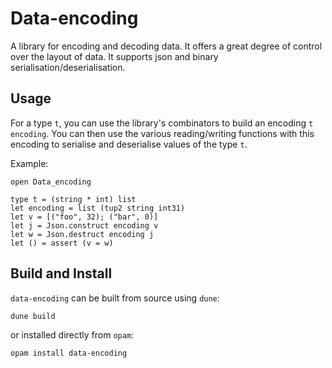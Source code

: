 Data-encoding
=============

A library for encoding and decoding data. It offers a great degree of control over the layout of data. It supports json and binary serialisation/deserialisation.


Usage
-----

For a type `t`, you can use the library's combinators to build an encoding `t
encoding`. You can then use the various reading/writing functions with this
encoding to serialise and deserialise values of the type `t`.

Example:

```
open Data_encoding

type t = (string * int) list
let encoding = list (tup2 string int31)
let v = [("foo", 32); ("bar", 0)]
let j = Json.construct encoding v
let w = Json.destruct encoding j
let () = assert (v = w)
```

Build and Install
-----------------

`data-encoding` can be built from source using `dune`:

```
dune build
```

or installed directly from `opam`:

```
opam install data-encoding
```
